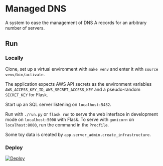 # Managed DNS

A system to ease the management of DNS A records for an arbitrary number of servers.

## Run

### Locally

Clone, set up a virtual environment with `make venv` and enter it with `source venv/bin/activate`.

The application expects AWS API secrets as the environment variables `AWS_ACCESS_KEY_ID`, `AWS_SECRET_ACCESS_KEY` and a pseudo-random `SECRET_KEY` for Flask.

Start up an SQL server listening on `localhost:5432`.

Run with `./run.py` or `flask run` to serve the web interface in development mode on `localhost:5000` with Flask. To serve with `gunicorn` on `localhost:8000`, run the command in the `Procfile`.

Some toy data is created by `app.server_admin.create_infrastructure`.

### Deploy

[![Deploy](https://www.herokucdn.com/deploy/button.svg)](https://heroku.com/deploy?template=https://github.com/fionn/dns-automator)
